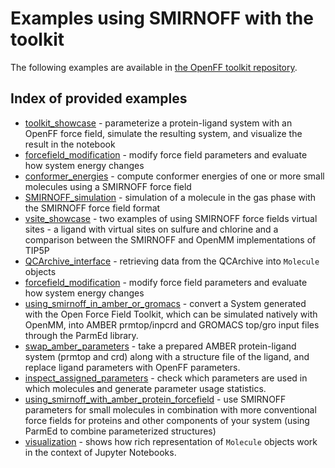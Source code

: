 # Examples using SMIRNOFF with the toolkit

The following examples are available in [the OpenFF toolkit repository](https://github.com/openforcefield/openff-toolkit/tree/stable/examples).

## Index of provided examples

* [toolkit_showcase](https://github.com/openforcefield/openff-toolkit/tree/stable/examples/toolkit_showcase) - parameterize a protein-ligand system with an OpenFF force field, simulate the resulting system, and visualize the result in the notebook
* [forcefield_modification](https://github.com/openforcefield/openff-toolkit/tree/stable/examples/forcefield_modification) - modify force field parameters and evaluate how system energy changes
* [conformer_energies](https://github.com/openforcefield/openff-toolkit/tree/stable/examples/conformer_energies) - compute conformer energies of one or more small molecules using a SMIRNOFF force field
* [SMIRNOFF_simulation](https://github.com/openforcefield/openff-toolkit/tree/stable/examples/SMIRNOFF_simulation) - simulation of a molecule in the gas phase with the SMIRNOFF force field format
* [vsite_showcase](https://github.com/openforcefield/openff-toolkit/blob/stable/examples/virtual_sites/vsite_showcase.ipynb) - two examples of using SMIRNOFF force fields virtual sites - a ligand with virtual sites on sulfure and chlorine and a comparison between the SMIRNOFF and OpenMM implementations of TIP5P
* [QCArchive_interface](https://github.com/openforcefield/openff-toolkit/blob/stable/examples/QCArchive_interface/QCarchive_interface.ipynb) - retrieving data from the QCArchive into `Molecule` objects
* [forcefield_modification](https://github.com/openforcefield/openff-toolkit/tree/stable/examples/forcefield_modification) - modify force field parameters and evaluate how system energy changes
* [using_smirnoff_in_amber_or_gromacs](https://github.com/openforcefield/openff-toolkit/tree/stable/examples/using_smirnoff_in_amber_or_gromacs) - convert a System generated with the Open Force Field Toolkit, which can be simulated natively with OpenMM, into AMBER prmtop/inpcrd and GROMACS top/gro input files through the ParmEd library.
* [swap_amber_parameters](https://github.com/openforcefield/openff-toolkit/tree/stable/examples/swap_amber_parameters) - take a prepared AMBER protein-ligand system (prmtop and crd) along with a structure file of the ligand, and replace ligand parameters with OpenFF parameters.
* [inspect_assigned_parameters](https://github.com/openforcefield/openff-toolkit/tree/stable/examples/inspect_assigned_parameters) - check which parameters are used in which molecules and generate parameter usage statistics.
* [using_smirnoff_with_amber_protein_forcefield](https://github.com/openforcefield/openff-toolkit/tree/stable/examples/using_smirnoff_with_amber_protein_forcefield) - use SMIRNOFF parameters for small molecules in combination with more conventional force fields for proteins and other components of your system (using ParmEd to combine parameterized structures)
* [visualization](https://github.com/openforcefield/openff-toolkit/tree/stable/examples/visualization) - shows how rich representation of `Molecule` objects work in the context of Jupyter Notebooks.
